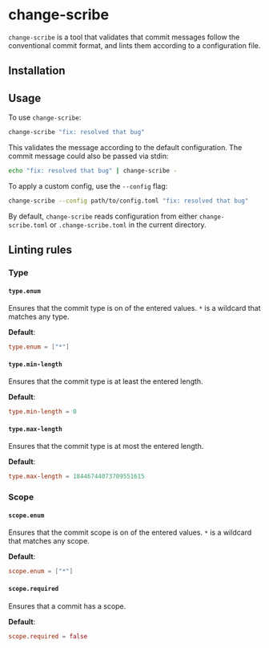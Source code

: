 # change-scribe

`change-scribe` is a tool that validates that commit messages follow the
conventional commit format, and lints them according to a configuration file.

## Installation

## Usage

To use `change-scribe`:

```sh
change-scribe "fix: resolved that bug"
```

This validates the message according to the default configuration. The commit
message could also be passed via stdin:

```sh
echo "fix: resolved that bug" | change-scribe -
```

To apply a custom config, use the `--config` flag:

```sh
change-scribe --config path/to/config.toml "fix: resolved that bug"
```

By default, `change-scribe` reads configuration from either
`change-scribe.toml` or `.change-scribe.toml` in the current directory.

## Linting rules

### Type

#### `type.enum`

Ensures that the commit type is on of the entered values. `*` is a wildcard
that matches any type.

**Default**:

```toml
type.enum = ["*"]
```

#### `type.min-length`

Ensures that the commit type is at least the entered length.

**Default**:

```toml
type.min-length = 0
```

#### `type.max-length`

Ensures that the commit type is at most the entered length.

**Default**:

```toml
type.max-length = 18446744073709551615
```

### Scope

#### `scope.enum`

Ensures that the commit scope is on of the entered values. `*` is a wildcard
that matches any scope.

**Default**:

```toml
scope.enum = ["*"]
```

#### `scope.required`

Ensures that a commit has a scope.

**Default**:

```toml
scope.required = false
```
